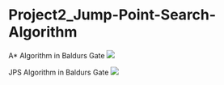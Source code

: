 # Project2_Jump-Point-Search-Algorithm
A* Algorithm in Baldurs Gate ![](https://harablog.files.wordpress.com/2011/09/bg_astar.png)

JPS Algorithm in Baldurs Gate ![](https://harablog.files.wordpress.com/2011/09/bg_jps.png)
